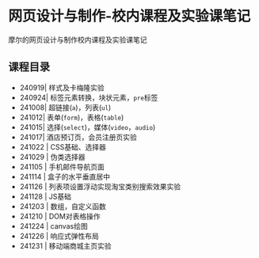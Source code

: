 # 网页设计与制作-校内课程及实验课笔记
摩尔的网页设计与制作校内课程及实验课笔记
## 课程目录
* 240919| 样式及卡梅隆实验
* 240924| 标签元素转换，块状元素，`pre`标签
* 241008| 超链接(`a`)，列表(`ul`)
* 241012| 表单(`form`)，表格(`table`)
* 241015| 选择(`select`)，媒体(`video`，`audio`)
* 241017| 酒店预订页，会员注册页实验
* 241022 | CSS基础、选择器
* 241029 | 伪类选择器
* 241105 | 手机邮件导航页面
* 241114 | 盒子的水平垂直居中
* 241126 | 列表项设置浮动实现淘宝类别搜索效果实验
* 241128 | JS基础
* 241203 | 数组，自定义函数
* 241210 | DOM对表格操作
* 241224 | canvas绘图
* 241226 | 响应式弹性布局
* 241231 | 移动端商城主页实验